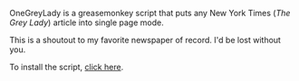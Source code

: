 OneGreyLady is a greasemonkey script that puts any New York Times
(_The Grey Lady_) article into single page mode.

This is a shoutout to my favorite newspaper of record.  I'd be lost
without you.

To install the script, [click here](https://github.com/marcua/onegreylady/raw/master/onegreylady.user.js).